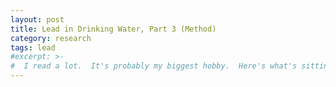 ```yaml
---
layout: post
title: Lead in Drinking Water, Part 3 (Method)
category: research
tags: lead
#excerpt: >-
#  I read a lot.  It's probably my biggest hobby.  Here's what's sitting on my desk or in my ebook right now.
---
```

